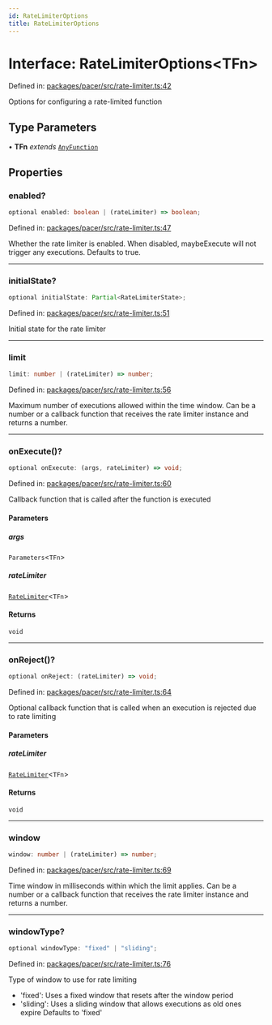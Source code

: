 ```yaml
---
id: RateLimiterOptions
title: RateLimiterOptions
---
```


<!-- DO NOT EDIT: this page is autogenerated from the type comments -->

# Interface: RateLimiterOptions\<TFn\>

Defined in: [packages/pacer/src/rate-limiter.ts:42](https://github.com/TanStack/pacer/blob/main/packages/pacer/src/rate-limiter.ts#L42)

Options for configuring a rate-limited function

## Type Parameters

• **TFn** *extends* [`AnyFunction`](../../type-aliases/anyfunction.md)

## Properties

### enabled?

```ts
optional enabled: boolean | (rateLimiter) => boolean;
```

Defined in: [packages/pacer/src/rate-limiter.ts:47](https://github.com/TanStack/pacer/blob/main/packages/pacer/src/rate-limiter.ts#L47)

Whether the rate limiter is enabled. When disabled, maybeExecute will not trigger any executions.
Defaults to true.

***

### initialState?

```ts
optional initialState: Partial<RateLimiterState>;
```

Defined in: [packages/pacer/src/rate-limiter.ts:51](https://github.com/TanStack/pacer/blob/main/packages/pacer/src/rate-limiter.ts#L51)

Initial state for the rate limiter

***

### limit

```ts
limit: number | (rateLimiter) => number;
```

Defined in: [packages/pacer/src/rate-limiter.ts:56](https://github.com/TanStack/pacer/blob/main/packages/pacer/src/rate-limiter.ts#L56)

Maximum number of executions allowed within the time window.
Can be a number or a callback function that receives the rate limiter instance and returns a number.

***

### onExecute()?

```ts
optional onExecute: (args, rateLimiter) => void;
```

Defined in: [packages/pacer/src/rate-limiter.ts:60](https://github.com/TanStack/pacer/blob/main/packages/pacer/src/rate-limiter.ts#L60)

Callback function that is called after the function is executed

#### Parameters

##### args

`Parameters`\<`TFn`\>

##### rateLimiter

[`RateLimiter`](../../classes/ratelimiter.md)\<`TFn`\>

#### Returns

`void`

***

### onReject()?

```ts
optional onReject: (rateLimiter) => void;
```

Defined in: [packages/pacer/src/rate-limiter.ts:64](https://github.com/TanStack/pacer/blob/main/packages/pacer/src/rate-limiter.ts#L64)

Optional callback function that is called when an execution is rejected due to rate limiting

#### Parameters

##### rateLimiter

[`RateLimiter`](../../classes/ratelimiter.md)\<`TFn`\>

#### Returns

`void`

***

### window

```ts
window: number | (rateLimiter) => number;
```

Defined in: [packages/pacer/src/rate-limiter.ts:69](https://github.com/TanStack/pacer/blob/main/packages/pacer/src/rate-limiter.ts#L69)

Time window in milliseconds within which the limit applies.
Can be a number or a callback function that receives the rate limiter instance and returns a number.

***

### windowType?

```ts
optional windowType: "fixed" | "sliding";
```

Defined in: [packages/pacer/src/rate-limiter.ts:76](https://github.com/TanStack/pacer/blob/main/packages/pacer/src/rate-limiter.ts#L76)

Type of window to use for rate limiting
- 'fixed': Uses a fixed window that resets after the window period
- 'sliding': Uses a sliding window that allows executions as old ones expire
Defaults to 'fixed'
